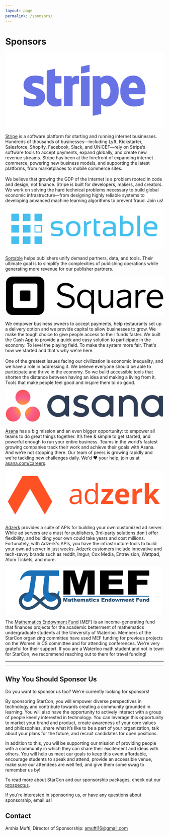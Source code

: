 ```yaml
---
layout: page
permalink: /sponsors/
---
```


<div class="pretty-links">

# Sponsors

[![](/assets/img/sponsors/stripe.png)](http://grnh.se/4cxbw61)

[Stripe](https://stripe.com/) is a software platform for starting and running internet businesses. Hundreds of thousands of businesses—including Lyft, Kickstarter, Salesforce, Shopify, Facebook, Slack, and UNICEF—rely on Stripe’s software tools to accept payments, expand globally, and create new revenue streams. Stripe has been at the forefront of expanding internet commerce, powering new business models, and supporting the latest platforms, from marketplaces to mobile commerce sites.
<br/><br/>
We believe that growing the GDP of the internet is a problem rooted in code and design, not finance. Stripe is built for developers, makers, and creators. We work on solving the hard technical problems necessary to build global economic infrastructure—from designing highly reliable systems to developing advanced machine learning algorithms to prevent fraud. Join us!


![](/assets/img/sponsors/sortable.png)

[Sortable](https://sortable.com/) helps publishers unify demand partners, data, and tools. Their ultimate goal is to simplify the complexities of publishing operations while generating more revenue for our publisher partners.

![](/assets/img/sponsors/square.png)

We empower business owners to accept payments, help restaurants set up a delivery option and we provide capital to allow businesses to grow. We make the tough choice to give people access to their funds faster.  We built the Cash App to provide a quick and easy solution to participate in the economy. To level the playing field. To make the system more fair. That's how we started and that's why we're here.
<br/><br/>
One of the greatest issues facing our civilization is economic inequality, and we have a role in addressing it. We believe everyone should be able to participate and thrive in the economy. So we build accessible tools that shorten the distance between having an idea and making a living from it. Tools that make people feel good and inspire them to do good.

![](/assets/img/sponsors/asana.png)

[Asana](https://asana.com) has a big mission and an even bigger opportunity: to empower all teams to do great things together. It’s free & simple to get started, and powerful enough to run your entire business. Teams in the world’s fastest growing companies track their work and achieve their goals with Asana. And we’re not stopping there. Our team of peers is growing rapidly and we're tackling new challenges daily. We'd ♥️️ your help, join us at [asana.com/careers](https://asana.com/careers).

![](/assets/img/sponsors/Adzerk.png)

[Adzerk](https://adzerk.com/) provides a suite of APIs for building your own customized ad server. While ad servers are a must for publishers, 3rd-party solutions don’t offer flexibility, and building your own could take years and cost millions. Fortunately, with Adzerk's APIs, you have the infrastructure tools to build your own ad server in just weeks. Adzerk customers include innovative and tech-savvy brands such as reddit, Imgur, Cox Media, Entravision, Wattpad, Atom Tickets, and more.

![](/assets/img/sponsors/MEF.png)

The [Mathematics Endowment Fund](https://uwaterloo.ca/math-endowment-fund/about) (MEF) is an income-generating fund that finances projects for the academic betterment of mathematics undergraduate students at the University of Waterloo. Members of the StarCon organizing committee have used MEF funding for previous projects on the Women in CS committee and for attending conferences. We're very grateful for their support. If you are a Waterloo math student and not in town for StarCon, we recommend reaching out to them for travel funding!

<hr>

<hr>


## Why You Should Sponsor Us

Do you want to sponsor us too? We're currently looking for sponsors!

By sponsoring StarCon, you will empower diverse perspectives in technology and contribute towards creating a community grounded in learning. You will also have the opportunity to actively interact with a group of people keenly interested in technology. You can leverage this opportunity to market your brand and product, create awareness of your core values and philosophies, share what it’s like to be a part of your organization, talk about your plans for the future, and recruit candidates for open positions.

In addition to this, you will be supporting our mission of providing people with a community in which they can share their excitement and ideas with others. You will help us meet our goals to keep this event affordable, encourage students to speak and attend, provide an accessible venue, make sure our attendees are well fed, and give them some swag to remember us by!

To read more about StarCon and our sponsorship packages, check out our [prospectus](/prospectus).

If you're interested in sponsoring us, or have any questions about sponsorship,
email us!

## Contact

Arshia Mufti, Director of Sponsorship:
[amufti16@gmail.com](mailto:amufti16@gmail.com)

</div>
